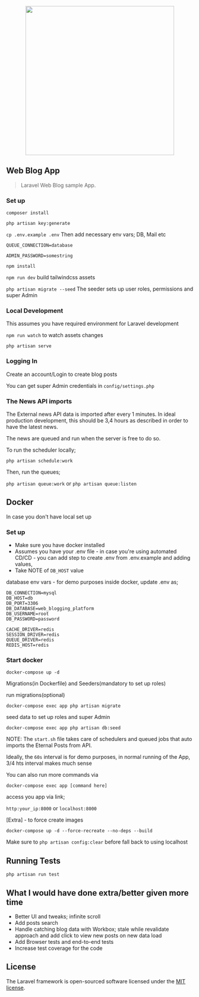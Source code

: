 <p align="center"><a href="https://laravel.com" target="_blank"><img src="https://raw.githubusercontent.com/laravel/art/master/logo-lockup/5%20SVG/2%20CMYK/1%20Full%20Color/laravel-logolockup-cmyk-red.svg" width="400"></a></p>

## Web Blog App

> Laravel Web Blog sample App.

### Set up

`composer install`

`php artisan key:generate`

`cp .env.example .env` Then add necessary env vars; DB, Mail etc

`QUEUE_CONNECTION=database`

`ADMIN_PASSWORD=somestring`

`npm install`

`npm run dev` build tailwindcss assets

`php artisan migrate --seed` The seeder sets up user roles, permissions and super Admin


### Local Development
This assumes you have required environment for Laravel development

`npm run watch` to watch assets changes

`php artisan serve`

### Logging In
Create an account/Login to create blog posts

You can get super Admin credentials in `config/settings.php`

### The News API imports
The External news API data is imported after every 1 minutes. In ideal production development, this should be 3,4 hours as described in order to have the latest news.

The news are queued and run when the server is free to do so.

To run the scheduler locally;

` php artisan schedule:work
`

Then, run the queues;

`php artisan queue:work` or `php artisan queue:listen`


## Docker
In case you don't have local set up
### Set up
- Make sure you have docker installed
- Assumes you have your .env file - in case you're using automated CD/CD -  you can add step to create .env from .env.example and adding values,
- Take NOTE of `DB_HOST` value

database env vars - for demo purposes inside docker, update .env as;
```dotenv
DB_CONNECTION=mysql
DB_HOST=db
DB_PORT=3306
DB_DATABASE=web_blogging_platform
DB_USERNAME=root
DB_PASSWORD=password

CACHE_DRIVER=redis
SESSION_DRIVER=redis
QUEUE_DRIVER=redis
REDIS_HOST=redis
```

### Start docker
`docker-compose up -d`

Migrations(in Dockerfile) and Seeders(mandatory to set up roles)

run migrations(optional)

`docker-compose exec app php artisan migrate`

seed data to set up roles and super Admin

`docker-compose exec app php artisan db:seed`

NOTE: The `start.sh` file takes care of schedulers and queued jobs that auto imports the Eternal Posts from API.

Ideally, the `60s` interval is for demo purposes, in normal running of the App, 3/4 hts interval makes much sense

You can also run more commands via

`docker-compose exec app [command here]`

access you app via link;

`http:your_ip:8000` or `localhost:8000`

[Extra] - to force  create images

`docker-compose up -d --force-recreate --no-deps --build`

Make sure to `php artisan config:clear` before fall back to using localhost

## Running Tests

`php artisan run test`

## What I would have done extra/better given more time
- Better UI and tweaks; infinite scroll
- Add posts search
- Handle catching blog data with Workbox; stale while revalidate approach and add click to view new posts on new data load
- Add Browser tests and end-to-end tests
- Increase test coverage for the code

## License

The Laravel framework is open-sourced software licensed under the [MIT license](https://opensource.org/licenses/MIT).
